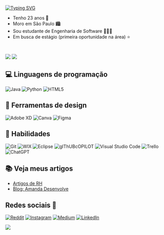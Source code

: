 [![Typing SVG](https://readme-typing-svg.demolab.com?font=Fira+Code&weight=300&size=50&duration=4000&pause=1&color=F7F7F7&width=900&height=100&lines=Hello+World!;I'm+Amanda+Rosa%2C)](https://git.io/typing-svg)
- Tenho 23 anos 🎲
- Moro em São Paulo 🏙️
- Sou estudante de Engenharia de Software 👩🏻‍💻
- Em busca de estágio (primeira oportunidade na área) ⭐️

#
  ![](http://github-profile-summary-cards.vercel.app/api/cards/stats?username=amandarosab&theme=outrun) 
  ![](http://github-profile-summary-cards.vercel.app/api/cards/most-commit-language?username=amandarosab&theme=outrun)


## 💻 Linguagens de programação

![Java](https://img.shields.io/badge/java-%23ED8B00.svg?style=for-the-badge&logo=openjdk&logoColor=white)
![Python](https://img.shields.io/badge/python-3670A0?style=for-the-badge&logo=python&logoColor=ffdd54)
![HTML5](https://img.shields.io/badge/html5-%23E34F26.svg?style=for-the-badge&logo=html5&logoColor=white)


## 🎨 Ferramentas de design

![Adobe XD](https://img.shields.io/badge/Adobe%20XD-470137?style=for-the-badge&logo=Adobe%20XD&logoColor=#FF61F6)
![Canva](https://img.shields.io/badge/Canva-%2300C4CC.svg?style=for-the-badge&logo=Canva&logoColor=white)
![Figma](https://img.shields.io/badge/figma-%23F24E1E.svg?style=for-the-badge&logo=figma&logoColor=white)


## 🔧 Habilidades 

![Git](https://img.shields.io/badge/GIT-E44C30?style=for-the-badge&logo=git&logoColor=white) ![WIX](https://img.shields.io/badge/Wix-000?style=for-the-badge&logo=wix&logoColor=white) ![Eclipse](https://img.shields.io/badge/Eclipse-2C2255?style=for-the-badge&logo=eclipse&logoColor=white) ![gIThUBcOPILOT](https://img.shields.io/badge/github%20copilot-000000?style=for-the-badge&logo=githubcopilot&logoColor=white) ![Visual Studio Code](https://img.shields.io/badge/Visual_Studio_Code-0078D4?style=for-the-badge&logo=visual%20studio%20code&logoColor=white) ![Trello](https://img.shields.io/badge/Trello-0052CC?style=for-the-badge&logo=trello&logoColor=white) ![ChatGPT](https://img.shields.io/badge/ChatGPT-74aa9c?style=for-the-badge&logo=openai&logoColor=white)


## 📚 Veja meus artigos

- [Artigos de RH](https://www.linkedin.com/in/amandarbelo/)
- [Blog: Amanda Desenvolve](https://amandadesenvolve.blogspot.com/)
  

## Redes sociais 📱

[![Reddit](https://img.shields.io/badge/Reddit-000?style=for-the-badge&logo=reddit&logoColor=FF4500)](https://www.reddit.com/user/Vast_Belt8086/) [![Instagram](https://img.shields.io/badge/-Instagram-%23E4405F?style=for-the-badge&logo=instagram&logoColor=white)]( https://www.instagram.com/ambelooo/) [![Medium](https://img.shields.io/badge/-Medium-%23000000?style=for-the-badge&logo=medium&logoColor=white)](https://medium.com/@amandarosaabelo) [![LinkedIn](https://img.shields.io/badge/LinkedIn-0077B5?style=for-the-badge&logo=linkedin&logoColor=white)]( https://www.linkedin.com/in/amandarosab/)


  <source media="(prefers-color-scheme: dark)" srcset="github-snake-dark.svg" />
  <source media="(prefers-color-scheme: light)" srcset="github-snake.svg" />
  <img src="https://raw.githubusercontent.com/Francine02/Francine02/output/snake.svg" />
